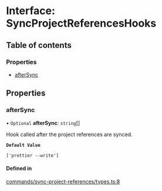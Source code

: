 # Interface: SyncProjectReferencesHooks

## Table of contents

### Properties

- [afterSync](SyncProjectReferencesHooks.md#aftersync)

## Properties

### afterSync

• `Optional` **afterSync**: `string`[]

Hook called after the project references are synced.

**`Default Value`**

`['prettier --write']`

#### Defined in

[commands/sync-project-references/types.ts:8](https://github.com/ApiTreeCZ/toolbox/blob/develop/packages/cli/src/commands/sync-project-references/types.ts#L8)
